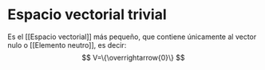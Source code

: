 # Espacio vectorial trivial
Es el [[Espacio vectorial]] más pequeño, que contiene únicamente al vector nulo o [[Elemento neutro]], es decir:
$$
V=\{\overrightarrow{0}\}
$$
